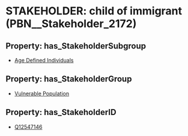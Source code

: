 # STAKEHOLDER: __child of immigrant__ (PBN__Stakeholder_2172)

## Property: has_StakeholderSubgroup

* [Age Defined Individuals](PBN__StakeholderSubgroup_77)

## Property: has_StakeholderGroup

* [Vulnerable Population](PBN__StakeholderGroup_6)

## Property: has_StakeholderID

* [Q12547146](Q12547146)

